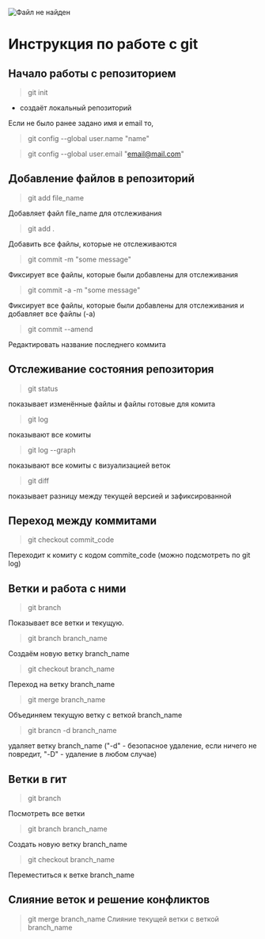 ![Файл не найден](git.png)
# Инструкция по работе с git

## Начало работы с репозиторием
> git init 
* создаёт локальный репозиторий

Если не было ранее задано имя и email то,
> git config --global user.name "name"

> git config --global user.email "email@mail.com"

## Добавление файлов в репозиторий
> git add file_name

Добавляет файл file_name для отслеживания
>git add .

Добавить все файлы, которые не отслеживаются

> git commit -m "some message"

Фиксирует все файлы, которые были добавлены для отслеживания

> git commit -a -m "some message"

Фиксирует все файлы, которые были добавлены для отслеживания и добавляет все файлы (-a)

>git commit --amend

Редактировать название последнего коммита

## Отслеживание состояния репозитория
> git status

показывает изменённые файлы и файлы готовые для комита

> git log

показывают все комиты

>git log --graph

показывают все комиты с визуализацией веток


>git diff

показывает разницу между текущей версией и зафиксированной

## Переход между коммитами

>git checkout commit_code

Переходит к комиту с кодом commite_code (можно подсмотреть по git log)

## Ветки и работа с ними

> git branch

Показывает все ветки и текущую.

>git branch branch_name

Создаём новую ветку branch_name

>git checkout branch_name

Переход на ветку branch_name
>git merge branch_name

Объединяем текущую ветку с веткой branch_name

>git brancn -d branch_name

удаляет ветку branch_name
("-d" - безопасное удаление, если ничего не повредит, "-D" - удаление в любом случае)

## Ветки в гит

>git branch

Посмотреть все ветки

>git branch branch_name

Создать новую ветку branch_name

>git checkout branch_name

Переместиться к ветке branch_name

## Слияние веток и решение конфликтов

>git merge branch_name
Слияние текущей ветки с веткой branch_name